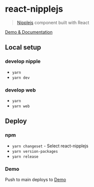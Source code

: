 # react-nipplejs

> [Nipplejs](https://yoannmoi.net/nipplejs/) component built with React

[Demo & Documentation](https://bstdevices.github.io/react-nipplejs/)

## Local setup

### develop nipple

- `yarn`
- `yarn dev`

### develop web

- `yarn`
- `yarn web`

## Deploy

### npm

- `yarn changeset` - Select react-nipplejs
- `yarn version-packages`
- `yarn release`

### Demo

Push to main deploys to [Demo](https://bstdevices.github.io/react-nipplejs/)
